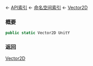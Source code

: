 ← [API索引](Api-Index) ← [命名空间索引](Namespace-Index) ← [Vector2D](VRageMath.Vector2D)

### 概要

```csharp
public static Vector2D UnitY
```

### 返回

[Vector2D](VRageMath.Vector2D)

